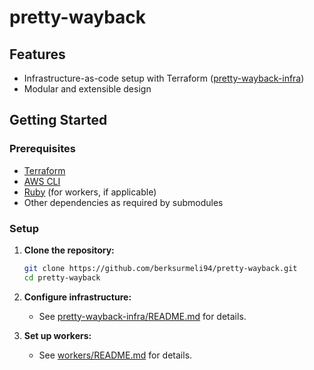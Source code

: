 # pretty-wayback

## Features

- Infrastructure-as-code setup with Terraform ([pretty-wayback-infra](pretty-wayback-infra/))
- Modular and extensible design

## Getting Started

### Prerequisites

- [Terraform](https://www.terraform.io/)
- [AWS CLI](https://aws.amazon.com/cli/)
- [Ruby](https://www.ruby-lang.org/) (for workers, if applicable)
- Other dependencies as required by submodules

### Setup

1. **Clone the repository:**

   ```sh
   git clone https://github.com/berksurmeli94/pretty-wayback.git
   cd pretty-wayback
   ```

2. **Configure infrastructure:**

   - See [pretty-wayback-infra/README.md](pretty-wayback-infra/) for details.

3. **Set up workers:**
   - See [workers/README.md](workers/) for details.
